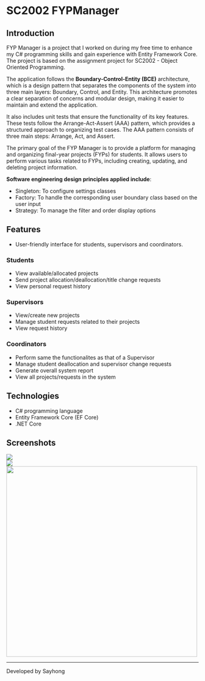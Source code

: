 # SC2002 FYPManager

## Introduction

FYP Manager is a project that I worked on during my free time to enhance my C# programming skills and gain experience with Entity Framework Core. The project is based on the assignment project for SC2002 - Object Oriented Programming.

The application follows the **Boundary-Control-Entity (BCE)** architecture, which is a design pattern that separates the components of the system into three main layers: Boundary, Control, and Entity. This architecture promotes a clear separation of concerns and modular design, making it easier to maintain and extend the application. 

It also includes unit tests that ensure the functionality of its key features. These tests follow the Arrange-Act-Assert (AAA) pattern, which provides a structured approach to organizing test cases. The AAA pattern consists of three main steps: Arrange, Act, and Assert.

The primary goal of the FYP Manager is to provide a platform for managing and organizing final-year projects (FYPs) for students. It allows users to perform various tasks related to FYPs, including creating, updating, and deleting project information.

**Software engineering design principles applied include**:
- Singleton: To configure settings classes
- Factory: To handle the corresponding user boundary class based on the user input
- Strategy: To manage the filter and order display options

## Features

- User-friendly interface for students, supervisors and coordinators.

### Students

- View available/allocated projects
- Send project allocation/deallocation/title change requests
- View personal request history

### Supervisors

- View/create new projects
- Manage student requests related to their projects
- View request history

### Coordinators

- Perform same the functionalites as that of a Supervisor
- Manage student deallocation and supervisor change requests
- Generate overall system report 
- View all projects/requests in the system

## Technologies

- C# programming language
- Entity Framework Core (EF Core)
- .NET Core

## Screenshots 

<img src="https://github.com/Sele3/SC2002_FYPManager/assets/96132790/000222eb-16ce-441c-9443-20769cfcd58a" />
</br>
<img src="https://github.com/Sele3/SC2002_FYPManager/assets/96132790/f4ab0329-fa74-4b3f-8748-579adeb4e88c" />
</br>
<img src="https://github.com/Sele3/SC2002_FYPManager/assets/96132790/b8eeff04-02fd-4078-aa0c-c07f361b7a1f" width=500 />

---
Developed by Sayhong 
